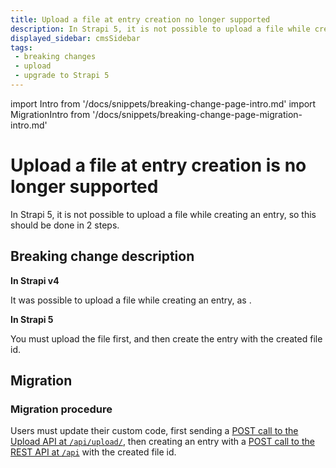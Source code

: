 ```yaml
---
title: Upload a file at entry creation no longer supported 
description: In Strapi 5, it is not possible to upload a file while creating an entry, so users must upload the file first, and then create the entry with the created file id.
displayed_sidebar: cmsSidebar
tags:
 - breaking changes
 - upload
 - upgrade to Strapi 5
---
```


import Intro from '/docs/snippets/breaking-change-page-intro.md'
import MigrationIntro from '/docs/snippets/breaking-change-page-migration-intro.md'

# Upload a file at entry creation is no longer supported

In Strapi 5, it is not possible to upload a file while creating an entry, so this should be done in 2 steps.

<Intro />
<BreakingChangeIdCard plugins />

## Breaking change description

<SideBySideContainer>

<SideBySideColumn>

**In Strapi v4**

It was possible to upload a file while creating an entry, as <ExternalLink to="https://docs-v4.strapi.io/cms/plugins/upload#upload-files-at-entry-creation" text="documented for Strapi v4"/>.

</SideBySideColumn>

<SideBySideColumn>

**In Strapi 5**

You must upload the file first, and then create the entry with the created file id.

</SideBySideColumn>

</SideBySideContainer>

## Migration

<MigrationIntro />

### Migration procedure

Users must update their custom code, first sending a [POST call to the Upload API at `/api/upload/`](/cms/plugins/upload#upload-files), then creating an entry with a [POST call to the REST API at `/api`](/cms/api/rest#create) with the created file id.
